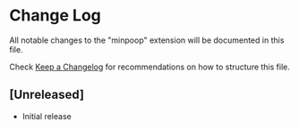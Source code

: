 # Change Log

All notable changes to the "minpoop" extension will be documented in this file.

Check [Keep a Changelog](http://keepachangelog.com/) for recommendations on how to structure this file.

## [Unreleased]

- Initial release